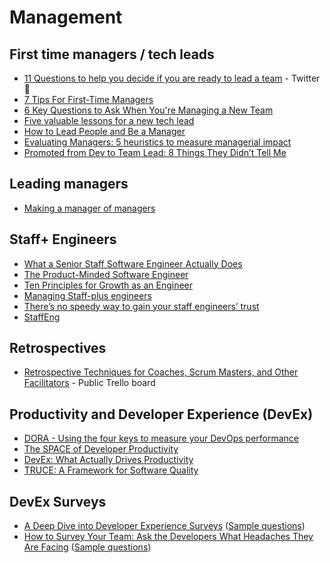 # Management

## First time managers / tech leads
- [11 Questions to help you decide if you are ready to lead a team](https://twitter.com/mrjacobespi/status/1507734131194884108?s=12&t=Kz7OUFQcQ2m2sZ_FerAtOA) - Twitter 🧵
- [7 Tips For First-Time Managers](https://getlighthouse.com/blog/first-time-managers/)
- [6 Key Questions to Ask When You're Managing a New Team](https://getlighthouse.com/blog/managing-a-new-team)
- [Five valuable lessons for a new tech lead](https://leaddev.com/professional-development/five-valuable-lessons-new-tech-lead)
- [How to Lead People and Be a Manager](https://docs.google.com/document/d/1R1O0OEsQpZcBcLheRlomDrmR2tyEpdRNFnjbLALmbH4/edit#)
- [Evaluating Managers: 5 heuristics to measure managerial impact](https://abdulapopoola.com/2023/01/09/evaluating-managers-5-heuristics-to-measure-managerial-impact)
- [Promoted from Dev to Team Lead: 8 Things They Didn’t Tell Me](https://devinterrupted.substack.com/p/promoted-from-dev-to-team-lead-8)

## Leading managers
- [Making a manager of managers](https://leaddev.com/upcoming-articles/making-manager-managers)


## Staff+ Engineers
- [What a Senior Staff Software Engineer Actually Does](https://medium.com/box-tech-blog/what-a-senior-staff-software-engineer-actually-does-f3fc140d5f33)
- [The Product-Minded Software Engineer](https://blog.pragmaticengineer.com/the-product-minded-engineer/)
- [Ten Principles for Growth as an Engineer](https://medium.com/@daniel.heller/ten-principles-for-growth-69015e08c35b)
- [Managing Staff-plus engineers](https://lethain.com/managing-staff-plus-engineers/)
- [There’s no speedy way to gain your staff engineers’ trust](https://leaddev.com/culture-engagement-motivation/how-slowly-build-trust-your-staff-engineers)
- [StaffEng](https://staffeng.com/)

## Retrospectives
- [Retrospective Techniques for Coaches, Scrum Masters, and Other Facilitators](https://trello.com/b/40BwQg57/retrospective-techniques-for-coaches-scrum-masters-and-other-facilitators) - Public Trello board

## Productivity and Developer Experience (DevEx)
- [DORA - Using the four keys to measure your DevOps performance](https://cloud.google.com/blog/products/devops-sre/using-the-four-keys-to-measure-your-devops-performance)
- [The SPACE of Developer Productivity](https://queue.acm.org/detail.cfm?id=3454124)
- [DevEx: What Actually Drives Productivity](https://queue.acm.org/detail.cfm?id=3595878)
- [TRUCE: A Framework for Software Quality](https://arxiv.org/pdf/2111.04302.pdf)

## DevEx Surveys
- [A Deep Dive into Developer Experience Surveys](https://lauratacho.com/blog/a-deep-dive-into-developer-experience-surveys) ([Sample questions](https://docs.google.com/spreadsheets/d/1gGKtZ78sKbTzxQTydcZGEB5HiLeXsHmWNqpaTL6ikQU/edit#gid=0))
- [How to Survey Your Team: Ask the Developers What Headaches They Are Facing](https://betterprogramming.pub/ask-the-developers-what-headaches-really-they-are-facing-b0ff4def4a27) ([Sample questions](https://gist.github.com/durbon/5d896ef82c0c57765b0a11ce2086dd0a))
